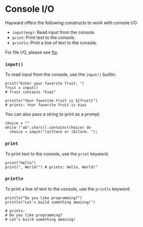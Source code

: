 # Console I/O

Hayward offers the following constructs to work with console I/O:
- `input(msg)`: Read input from the console.
- `print`: Print text to the console.
- `println`: Print a line of text to the console.

For file I/O, please see [fio](lib/fio.md).

### `input()`

To read input from the console, use the `input()` builtin.

```hayward
print("Enter your favorite fruit: ")
fruit = input()
# fruit contains "kiwi"

println("Your favorite fruit is ${fruit}")
# prints: Your favorite fruit is kiwi
```

You can also pass a string to print as a prompt.

```hayward
choice = ""
while !"ab".chars().contains(choice) do
  choice = input("(a)ttack or (b)lock: ");
```

### `print`

To print text to the console, use the `print` keyword.

```hayward
print("Hello")
print(", World!") # prints: Hello, World!"
```

### `println`

To print a line of text to the console, use the `println` keyword.

```hayward
println("Do you like programming?")
println("Let's build something amazing!")

# prints: 
# Do you like programming?
# Let's build something amazing!
```